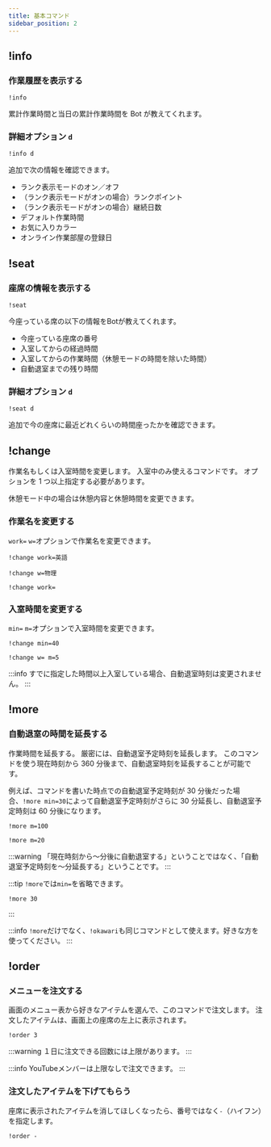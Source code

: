 ```yaml
---
title: 基本コマンド
sidebar_position: 2
---
```


## !info

### 作業履歴を表示する

```
!info
```

累計作業時間と当日の累計作業時間を Bot が教えてくれます。

### 詳細オプション `d`

```
!info d
```

追加で次の情報を確認できます。

-   ランク表示モードのオン／オフ
-   （ランク表示モードがオンの場合）ランクポイント
-   （ランク表示モードがオンの場合）継続日数
-   デフォルト作業時間
-   お気に入りカラー
-   オンライン作業部屋の登録日

## !seat

### 座席の情報を表示する

```
!seat
```

今座っている席の以下の情報をBotが教えてくれます。

-   今座っている座席の番号
-   入室してからの経過時間
-   入室してからの作業時間（休憩モードの時間を除いた時間）
-   自動退室までの残り時間

### 詳細オプション `d`

```
!seat d
```

追加で今の座席に最近どれくらいの時間座ったかを確認できます。

## !change

作業名もしくは入室時間を変更します。
入室中のみ使えるコマンドです。
オプションを 1 つ以上指定する必要があります。

休憩モード中の場合は休憩内容と休憩時間を変更できます。

### 作業名を変更する

`work=` `w=`オプションで作業名を変更できます。

```text title="例：作業名を英語に変更する。"
!change work=英語
```

```text title="例：作業名を物理に変更する。"
!change w=物理
```

```text title="例：作業名を消す。"
!change work=
```

### 入室時間を変更する

`min=` `m=`オプションで入室時間を変更できます。

```text title="例：入室時間を 40 分に変更します。入室してから 10 分経過していた場合、自動退室する時刻は 30 分後（＝入室時刻から 40 分後）に設定されます。"
!change min=40
```

```text title="例：作業名を消して、入室時間を 5 分に変更します。例えば入室から 3 分経過している場合は、自動退室時刻は 2 分後（＝入室時刻から 5 分後）に設定されます。"
!change w= m=5
```

:::info
すでに指定した時間以上入室している場合、自動退室時刻は変更されません。
:::

## !more

### 自動退室の時間を延長する

作業時間を延長する。
厳密には、自動退室予定時刻を延長します。
このコマンドを使う現在時刻から 360 分後まで、自動退室時刻を延長することが可能です。

例えば、コマンドを書いた時点での自動退室予定時刻が 30 分後だった場合、`!more min=30`によって自動退室予定時刻がさらに 30 分延長し、自動退室予定時刻は 60 分後になります。

```text title="例：100分延長する。"
!more m=100
```

```text title="例：20分延長する。"
!more m=20
```

:::warning
「現在時刻から～分後に自動退室する」ということではなく、「自動退室予定時刻を～分延長する」ということです。
:::

:::tip
`!more`では`min=`を省略できます。

```text title="例：30分延長する。"
!more 30
```

:::

:::info
`!more`だけでなく、`!okawari`も同じコマンドとして使えます。好きな方を使ってください。
:::

## !order

### メニューを注文する

画面のメニュー表から好きなアイテムを選んで、このコマンドで注文します。
注文したアイテムは、画面上の座席の左上に表示されます。

```text title="例：アイテム3を注文する"
!order 3
```

:::warning
１日に注文できる回数には上限があります。
:::

:::info
YouTubeメンバーは上限なしで注文できます。
:::

### 注文したアイテムを下げてもらう

座席に表示されたアイテムを消してほしくなったら、番号ではなく`-`（ハイフン）を指定します。

```text
!order -
```
